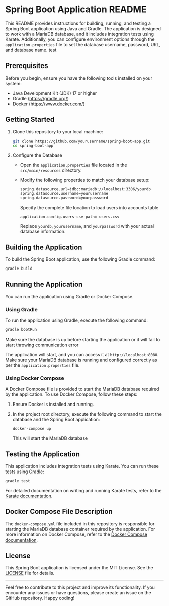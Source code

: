 # Spring Boot Application README

This README provides instructions for building, running, and testing a Spring Boot application using Java and Gradle. The application is designed to work with a MariaDB database, and it includes integration tests using Karate. Additionally, you can configure environment options through the `application.properties` file to set the database username, password, URL, and database name.
test
## Prerequisites

Before you begin, ensure you have the following tools installed on your system:

- Java Development Kit (JDK) 17 or higher
- Gradle (https://gradle.org/)
- Docker (https://www.docker.com/)

## Getting Started

1. Clone this repository to your local machine:

   ```bash
   git clone https://github.com/yourusername/spring-boot-app.git
   cd spring-boot-app
   ```

2. Configure the Database

    - Open the `application.properties` file located in the `src/main/resources` directory.
    - Modify the following properties to match your database setup:

      ```properties
      spring.datasource.url=jdbc:mariadb://localhost:3306/yourdb
      spring.datasource.username=yourusername
      spring.datasource.password=yourpassword

      ```
      Specify the complete file location to load users into accounts table
      ```properties
      application.config.users-csv-path= users.csv
      ```

      Replace `yourdb`, `yourusername`, and `yourpassword` with your actual database information.

## Building the Application

To build the Spring Boot application, use the following Gradle command:

```bash
gradle build
```

## Running the Application

You can run the application using Gradle or Docker Compose.

### Using Gradle

To run the application using Gradle, execute the following command:

```bash
gradle bootRun
```
Make sure the database is up before starting the application or it will fail to start throwing communication error

The application will start, and you can access it at `http://localhost:8080`. Make sure your MariaDB database is running and configured correctly as per the `application.properties` file.

### Using Docker Compose

A Docker Compose file is provided to start the MariaDB database required by the application. To use Docker Compose, follow these steps:

1. Ensure Docker is installed and running.

2. In the project root directory, execute the following command to start the database and the Spring Boot application:

   ```bash
   docker-compose up
   ```

   This will start the MariaDB database


## Testing the Application

This application includes integration tests using Karate. You can run these tests using Gradle:

```bash
gradle test
```

For detailed documentation on writing and running Karate tests, refer to the [Karate documentation](https://github.com/intuit/karate).

## Docker Compose File Description

The `docker-compose.yml` file included in this repository is responsible for starting the MariaDB database container required by the application. For more information on Docker Compose, refer to the [Docker Compose documentation](https://docs.docker.com/compose/).

## License

This Spring Boot application is licensed under the MIT License. See the [LICENSE](LICENSE) file for details.

---

Feel free to contribute to this project and improve its functionality. If you encounter any issues or have questions, please create an issue on the GitHub repository. Happy coding!
